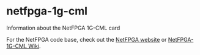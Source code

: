 netfpga-1g-cml
==============

Information about the NetFPGA 1G-CML card

For the NetFPGA code base, check out the [NetFPGA website](http://netfpga.org)
or [NetFPGA-1G-CML
Wiki](https://github.com/NetFPGA/NetFPGA-public/wiki/Home_NetFPGA-1G-CML).

